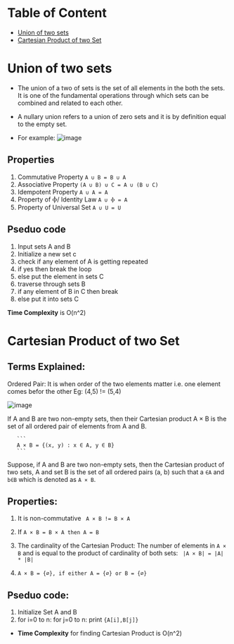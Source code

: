 # Table of Content 
- [Union of two sets](#Union-of-two-sets)
- [Cartesian Product of two Set](#cartesian-product-of-two-set)

# Union of two sets
- The union of a two of sets is the set of all elements in the both the sets. It is one of the fundamental operations through which sets can be combined and related to each other. 
- A nullary union refers to a union of zero sets and it is by definition equal to the empty set.

- For example:
![image](https://user-images.githubusercontent.com/91279248/161617670-56260c6c-5931-4bc1-ba53-053216aa52d6.png)

## Properties 
1. Commutative Property	`A ∪ B = B ∪ A`
2. Associative Property	`(A ∪ B) ∪ C = A ∪ (B ∪ C)`
3. Idempotent Property	`A ∪ A = A`
4. Property of Ⲫ/ Identity Law	`A ∪ Ⲫ = A`
5. Property of Universal Set	`A ∪ U = U`

## Pseduo code
1. Input sets A and B 
2. Initialize a new set c
3. check if any element of A is getting repeated 
4. if yes then break the loop
5. else put the element in sets C
6. traverse through sets B 
7. if any element of B in C then break
8. else put it into sets C

**Time Complexity** is O(n^2)

# Cartesian Product of two Set

## Terms Explained:

Ordered Pair: It is when order of the two elements matter i.e. one element comes befor the other 
Eg: (4,5) != (5,4)

![image](https://user-images.githubusercontent.com/91279248/158008983-9d811305-29a0-4bba-b70b-8400163a40d6.png)

If A and B are two non-empty sets, then their Cartesian product A × B is the set of all ordered pair of elements from A and B.

       ```
       A × B = {(x, y) : x ∈ A, y ∈ B}
       ```

Suppose, if A and B are two non-empty sets, then the Cartesian product of two sets, A and set B is the set of all ordered pairs (a, b) such that a `∈A` and `b∈B` which is denoted as `A × B`.


## Properties:
 1. It is non-commutative 
   ` A × B != B × A`

 2. If `A × B = B × A then A = B`

 3. The cardinality of the Cartesian Product:
    The number of elements in ` A × B ` and is equal to the product of cardinality of both sets: ` |A × B| = |A| * |B|`

 4. ` A × B = {∅}, if either A = {∅} or B = {∅}  `

 ## Pseduo code:
 1. Initialize Set A and B
 2. for i=0 to n:
      for j=0 to n:
        print `{A[i],B[j]}`

 - **Time Complexity** for finding Cartesian Product is O(n^2) 
